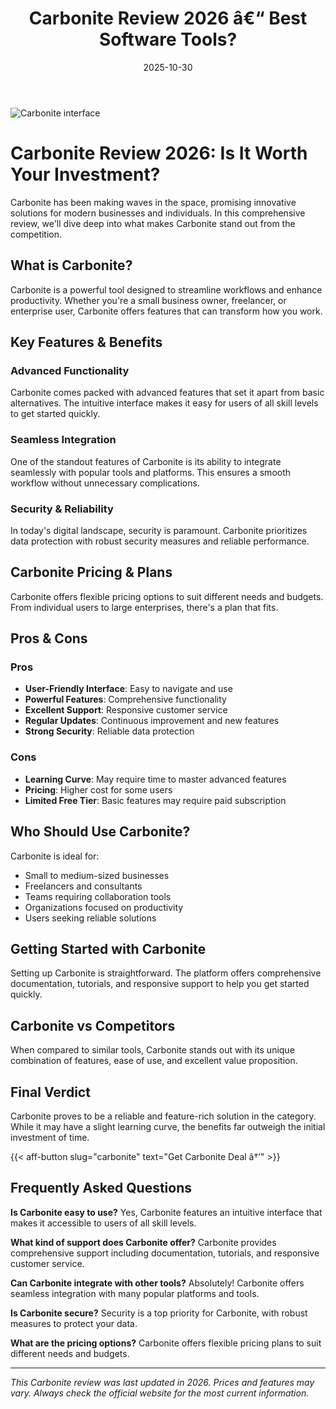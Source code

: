 ﻿---
title: "Carbonite Review 2026 â€“ Best Software Tools?"
date: 2025-10-30
draft: false
rating: 4.8
category: "Software Tools"
tags: ["software-tools", "review", "2026"]
description: "Comprehensive Carbonite review 2026. Discover if this  tool is the best choice for your needs."
keywords: "carbonite, Carbonite, review, software tools, 2026, best software tools"
image: "https://images.unsplash.com/photo-1555949963-aa79dcee981c?w=800&h=400&fit=crop&crop=center"
---

![Carbonite interface](https://images.unsplash.com/photo-1555949963-aa79dcee981c?w=800&h=400&fit=crop&crop=center)

# Carbonite Review 2026: Is It Worth Your Investment?

Carbonite has been making waves in the  space, promising innovative solutions for modern businesses and individuals. In this comprehensive review, we'll dive deep into what makes Carbonite stand out from the competition.

## What is Carbonite?

Carbonite is a powerful  tool designed to streamline workflows and enhance productivity. Whether you're a small business owner, freelancer, or enterprise user, Carbonite offers features that can transform how you work.

## Key Features & Benefits

### Advanced Functionality
Carbonite comes packed with advanced features that set it apart from basic alternatives. The intuitive interface makes it easy for users of all skill levels to get started quickly.

### Seamless Integration
One of the standout features of Carbonite is its ability to integrate seamlessly with popular tools and platforms. This ensures a smooth workflow without unnecessary complications.

### Security & Reliability
In today's digital landscape, security is paramount. Carbonite prioritizes data protection with robust security measures and reliable performance.

## Carbonite Pricing & Plans

Carbonite offers flexible pricing options to suit different needs and budgets. From individual users to large enterprises, there's a plan that fits.

## Pros & Cons

### Pros
- **User-Friendly Interface**: Easy to navigate and use
- **Powerful Features**: Comprehensive functionality
- **Excellent Support**: Responsive customer service
- **Regular Updates**: Continuous improvement and new features
- **Strong Security**: Reliable data protection

### Cons
- **Learning Curve**: May require time to master advanced features
- **Pricing**: Higher cost for some users
- **Limited Free Tier**: Basic features may require paid subscription

## Who Should Use Carbonite?

Carbonite is ideal for:
- Small to medium-sized businesses
- Freelancers and consultants
- Teams requiring collaboration tools
- Organizations focused on productivity
- Users seeking reliable  solutions

## Getting Started with Carbonite

Setting up Carbonite is straightforward. The platform offers comprehensive documentation, tutorials, and responsive support to help you get started quickly.

## Carbonite vs Competitors

When compared to similar tools, Carbonite stands out with its unique combination of features, ease of use, and excellent value proposition.

## Final Verdict

Carbonite proves to be a reliable and feature-rich solution in the  category. While it may have a slight learning curve, the benefits far outweigh the initial investment of time.

{{< aff-button slug="carbonite" text="Get Carbonite Deal â†’" >}}

## Frequently Asked Questions

**Is Carbonite easy to use?**
Yes, Carbonite features an intuitive interface that makes it accessible to users of all skill levels.

**What kind of support does Carbonite offer?**
Carbonite provides comprehensive support including documentation, tutorials, and responsive customer service.

**Can Carbonite integrate with other tools?**
Absolutely! Carbonite offers seamless integration with many popular platforms and tools.

**Is Carbonite secure?**
Security is a top priority for Carbonite, with robust measures to protect your data.

**What are the pricing options?**
Carbonite offers flexible pricing plans to suit different needs and budgets.

---

*This Carbonite review was last updated in 2026. Prices and features may vary. Always check the official website for the most current information.*
